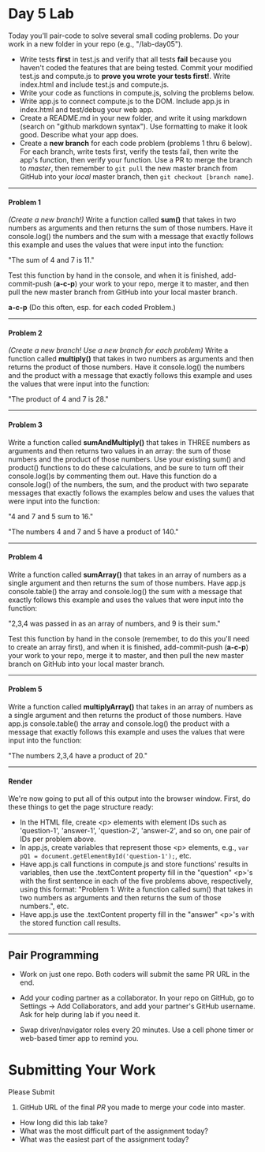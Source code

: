 # Day 5 Lab

Today you'll pair-code to solve several small coding problems. Do your work in a new folder in your repo (e.g., "/lab-day05").

* Write tests **first** in test.js and verify that all tests **fail** because you haven't coded the features that are being tested. Commit your modified test.js and compute.js to **prove you wrote your tests first!**. Write index.html and include test.js and compute.js.
* Write your code as functions in compute.js, solving the problems below.
* Write app.js to connect compute.js to the DOM. Include app.js in index.html and test/debug your web app.
* Create a README.md in your new folder, and write it using markdown (search on "github markdown syntax"). Use formatting to make it look good. Describe what your app does.
* Create a **new branch** for each code problem (problems 1 thru 6 below). For each branch, write tests first, verify the tests fail, then write the app's function, then verify your function. Use a PR to merge the branch to *master*, then remember to `git pull` the new master branch from GitHub into your *local* master branch, then `git checkout [branch name]`.

---
#### Problem 1
*(Create a new branch!)* Write a function called **sum()** that takes in two numbers as arguments and then returns the sum of those numbers. Have it console.log() the numbers and the sum with a message that exactly follows this example and uses the values that were input into the function:

"The sum of 4 and 7 is 11."

Test this function by hand in the console, and when it is finished, add-commit-push (**a-c-p**) your work to your repo, merge it to master, and then pull the new master branch from GitHub into your local master branch.

**a-c-p** (Do this often, esp. for each coded Problem.)

---
#### Problem 2
*(Create a new branch! Use a new branch for each problem)* Write a function called **multiply()** that takes in two numbers as arguments and then returns the product of those numbers. Have it console.log() the numbers and the product with a message that exactly follows this example and uses the values that were input into the function:

"The product of 4 and 7 is 28."

---
#### Problem 3
Write a function called **sumAndMultiply()** that takes in THREE numbers as arguments and then returns two values in an array: the sum of those numbers and the product of those numbers. Use your existing sum() and product() functions to do these calculations, and be sure to turn off their console.log()s by commenting them out. Have this function do a console.log() of the numbers, the sum, and the product with two separate messages that exactly follows the examples below and uses the values that were input into the function:

"4 and 7 and 5 sum to 16."

"The numbers 4 and 7 and 5 have a product of 140."

---
#### Problem 4
Write a function called **sumArray()** that takes in an array of numbers as a single argument and then returns the sum of those numbers. Have app.js console.table() the array and console.log() the sum with a message that exactly follows this example and uses the values that were input into the function:

"2,3,4 was passed in as an array of numbers, and 9 is their sum."

Test this function by hand in the console (remember, to do this you'll need to create an array first), and when it is finished, add-commit-push (**a-c-p**) your work to your repo, merge it to master, and then pull the new master branch on GitHub into your local master branch.

---
#### Problem 5
Write a function called **multiplyArray()** that takes in an array of numbers as a single argument and then returns the product of those numbers. Have app.js console.table() the array and console.log() the product with a message that exactly follows this example and uses the values that were input into the function:

"The numbers 2,3,4 have a product of 20."

---
#### Render
We're now going to put all of this output into the browser window. First, do these things to get the page structure ready:

* In the HTML file, create \<p> elements with element IDs such as 'question-1', 'answer-1', 'question-2', 'answer-2', and so on, one pair of IDs per problem above.
* In app.js, create variables that represent those \<p> elements, e.g., `var pQ1 = document.getElementById('question-1');`, etc.
* Have app.js call functions in compute.js and store functions' results in variables, then use the .textContent property fill in the "question" \<p>'s with the first sentence in each of the five problems above, respectively, using this format: "Problem 1: Write a function called sum() that takes in two numbers as arguments and then returns the sum of those numbers.", etc.
* Have app.js use the .textContent property fill in the "answer" \<p>'s with the stored function call results.

---
## Pair Programming
- Work on just one repo. Both coders will submit the same PR URL in the end.

- Add your coding partner as a collaborator. In your repo on GitHub, go to Settings -> Add Collaborators, and add your partner's GitHub username. Ask for help during lab if you need it.

- Swap driver/navigator roles every 20 minutes. Use a cell phone timer or web-based timer app to remind you.

# Submitting Your Work

Please Submit

1. GitHub URL of the final *PR* you made to merge your code into master.
- How long did this lab take?
- What was the most difficult part of the assignment today?
- What was the easiest part of the assignment today?
